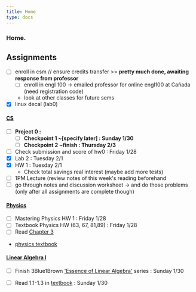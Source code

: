 ```yaml
---
title: Home
type: docs 
---
```


### Home.

## Assignments 

- [ ] enroll in csm // ensure credits transfer >> **pretty much done, awaiting response from professor**
    - [ ] enroll in engl 100 
        &rarr; emailed professor for online engl100 at Cañada (need registration code)
    - look at other classes for future sems
- [x] linux decal (lab0) 

#### [CS](/notes/docs/cs61b/) 
- [ ] **Project 0 :**
    - [ ] **Checkpoint 1 ~[specify later] : Sunday 1/30**
    - [ ] **Checkpoint 2 ~finish : Thursday 2/3** 
- [ ] Check submission and score of hw0 : Friday 1/28
- [x] Lab 2 : Tuesday 2/1
- [x] HW 1 :  Tuesday 2/1 
    - Check total savings real interest (maybe add more tests)
- [ ] 1PM Lecture (review notes of this week's reading beforehand
- [ ] go through notes and discussion worksheet 
    &rarr; and do those problems (only after all assignments are complete though)

#### [Physics](/notes/docs/physics7a/)
- [ ]  Mastering Physics HW 1 : Friday 1/28
- [ ]  Textbook Physics HW (63, 67, 81,89) : Friday 1/28
- [ ] Read [Chapter 3](/notes/physics7a/3/) 
- [physics textbook](hugo/static/docs/physics7a/physics-textbook.pdf) 


#### [Linear Algebra I](/notes/docs/math54/) 
- [ ] Finish 3Blue1Brown ['Essence of Linear Algebra'](https://www.youtube.com/playlist?list=PLZHQObOWTQDPD3MizzM2xVFitgF8hE_ab) series : Sunday 1/30
- [ ] Read 1.1-1.3 in [textbook](Desktop/Math54/LinearAlgTxt.pdf) : Sunday 1/30

